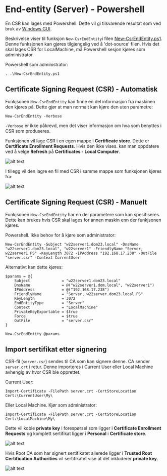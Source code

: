 # End-entity (Server) - Powershell

En CSR kan lages med Powershell. Dette vil gi tilsvarende resultat som ved bruk av [Windows GUI](../WindowsGUI_ServerClient_CSR/README.md).

Beskrivelse viser til funksjon `New-CsrEndEntity`i filen [New-CsrEndEntity.ps1](New-CsrEndEntity.ps1). Denne funksjonen kan gjøres tilgjengelig ved å 'dot-source' filen. Hvis det skal lages CSR for LocalMachine, må Powershell sesjon kjøres som administrator.

Powershell som administrator:

    . .\New-CsrEndEntity.ps1

## Certificate Signing Request (CSR) - Automatisk

Funkjsonen `New-CsrEndEntity` kan finne en del informasjon fra maskinen den kjøres på. Dette gjør at man normalt kan kjøre den uten parametre:

    New-CsrEndEntity -Verbose

`-Verbose` er ikke påkrevd, men det viser informasjon om hva som benyttes i CSR som produseres.

Funksjonen vil lage CSR i en egen mappe i **Certificate store**. Dette er **Certificate Enrollment Requests**. Hvis den ikke vises. kan man oppdatere ved å velge **Refresh** på **Certificates - Local Computer**.

![alt text](<../WindowsGUI_ServerClient_CSR/image/13 CSR Certificate Enrollment Requests.png>)

I tillegg vil den lagre en fil med CSR i samme mappe som funksjonen kjøres fra:

![alt text](<../WindowsGUI_ServerClient_CSR/image/15 CSR Exported file.png>)

## Certificate Signing Request (CSR) - Manuelt

Funkjsonen `New-CsrEndEntity` har en del parametere som kan spesifiseres. Dette kan brukes hvis CSR skal lages for annen maskin enn der funkjsonen kjøres.

Powershell. Ikke behov for å kjøre som administrator:

    New-CsrEndEntity -Subject "w22server1.dom23.local" -DnsName "w22server1.dom23.local", "w22server1" -FriendlyName "Server, w22server1 PS" -KeyLength 3072 -IPAddress "192.168.17.238" -OutFile "server.csr" -Context CurrentUser

Alternativt kan dette kjøres:

    $params = @{
        Subject              = "w22server1.dom23.local"
        DnsName              = @("w22server1.dom.local", "w22server1")
        IPAddress            = @("192.168.17.238")
        FriendlyName         = "Server, w22server.dom23.local PS"
        KeyLength            = 3072
        EndEntityType        = "Server"
        Context              = "LocalMachine"
        PrivateKeyExportable = $true
        Force                = $true
        OutFile              = "server.csr"
    }

    New-CsrEndEntity @params

## Import sertifikat etter signering

CSR-fil (`server.csr`) sendes til CA som kan signere denne. CA sender `server.crt` i retur. Denne importeres i Current User eller Local Machine avhengig av hvor CSR ble opprettet.

Current User:

    Import-Certificate -FilePath server.crt -CertStoreLocation Cert:\CurrentUser\My\

Eller Local Machine. Kjør som administrator:
 
    Import-Certificate -FilePath server.crt -CertStoreLocation Cert:\LocalMachine\My\

Dette vil koble **private key** i forespørsel som ligger i **Certificate Enrollment Requests** og komplett sertifikat ligger i **Personal** i **Certificate store**. 

![alt text](<../WindowsGUI_ServerClient_CSR/image/19 CRT moved to Personal.png>)

Hvis Root CA som har signert sertifikatet allerede ligger i **Trusted Root Certification Authorities** vil sertifikatet vise at det inkluderer **private key**.

![alt text](<../WindowsGUI_ServerClient_CSR/image/23 CRT Valid with private key.png>)